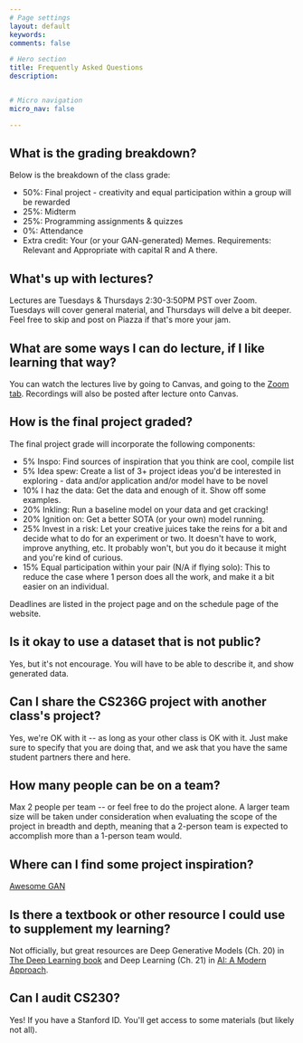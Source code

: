 ```yaml
---
# Page settings
layout: default
keywords:
comments: false

# Hero section
title: Frequently Asked Questions
description:


# Micro navigation
micro_nav: false

---
```


## What is the grading breakdown?
Below is the breakdown of the class grade:
 * 50%: Final project - creativity and equal participation within a group will be rewarded
 * 25%: Midterm
 * 25%: Programming assignments & quizzes
 * 0%: Attendance
 * Extra credit: Your (or your GAN-generated) Memes. Requirements: Relevant and Appropriate with capital R and A there.

## What's up with lectures?
Lectures are Tuesdays & Thursdays 2:30-3:50PM PST over Zoom. Tuesdays will cover general material, and Thursdays will delve a bit deeper. Feel free to skip and post on Piazza if that's more your jam. 

## What are some ways I can do lecture, if I like learning that way?
You can watch the lectures live by going to Canvas, and going to the <a href="https://canvas.stanford.edu/courses/117317/external_tools/5384">Zoom tab</a>. Recordings will also be posted after lecture onto Canvas.

## How is the final project graded?
The final project grade will incorporate the following components:
 * 5% Inspo: Find sources of inspiration that you think are cool, compile list
 * 5% Idea spew: Create a list of 3+ project ideas you'd be interested in exploring - data and/or application and/or model have to be novel
 * 10% I haz the data: Get the data and enough of it. Show off some examples.
 * 20% Inkling: Run a baseline model on your data and get cracking!
 * 20% Ignition on: Get a better SOTA (or your own) model running.
 * 25% Invest in a risk: Let your creative juices take the reins for a bit and decide what to do for an experiment or two. It doesn't have to work, improve anything, etc. It probably won't, but you do it because it might and you're kind of curious.
 * 15% Equal participation within your pair (N/A if flying solo): This to reduce the case where 1 person does all the work, and make it a bit easier on an individual.

Deadlines are listed in the project page and on the schedule page of the website.

## Is it okay to use a dataset that is not public?
Yes, but it's not encourage. You will have to be able to describe it, and show generated data. 

## Can I share the CS236G project with another class's project?
Yes, we're OK with it -- as long as your other class is OK with it. Just make sure to specify that you are doing that, and we ask that you have the same student partners there and here.

## How many people can be on a team?
Max 2 people per team -- or feel free to do the project alone. A larger team size will be taken under consideration when evaluating the scope of the project in breadth and depth, meaning that a 2-person team is expected to accomplish more than a 1-person team would.

## Where can I find some project inspiration?
[Awesome GAN](https://github.com/nightrome/really-awesome-gan)

## Is there a textbook or other resource I could use to supplement my learning?
Not officially, but great resources are Deep Generative Models (Ch. 20) in [The Deep Learning book](http://www.deeplearningbook.org/) and Deep Learning (Ch. 21) in [AI: A Modern Approach](http://aima.cs.berkeley.edu/).

## Can I audit CS230?
Yes! If you have a Stanford ID. You'll get access to some materials (but likely not all).
